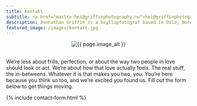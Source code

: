 ```yaml
---
title: Kontakt
subtitle: <a href="mailto:hei@griffinphotography.no">hei@griffinphotography.no</a>
description: Jonnathan Griffin is a bryllupfotograf based in Oslo, Norway
featured_image: /images/kontakt.jpg
---
```


<center><img src="{{ page.featured_image }}" alt="{{ page.image_alt }}" /></center>
<br>

We’re less about frills, perfection, or about the way two people in love should look or act. We’re about how that love actually feels. The real stuff, the in-betweens. Whatever it is that makes you two, you.
You’re here because you think so too, and we’re excited you found us. Fill out the form below to get things moving.

{% include contact-form.html %}
